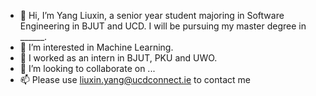 - 👋 Hi, I’m Yang Liuxin, a senior year student majoring in Software Engineering in BJUT and UCD. I will be pursuing my master degree in ______.
- 👀 I’m interested in Machine Learning.
- 🌱 I worked as an intern in BJUT, PKU and UWO.
- 💞️ I’m looking to collaborate on ...
- 📫 Please use liuxin.yang@ucdconnect.ie to contact me

<!---
yangliuxin-nn/yangliuxin-nn is a ✨ special ✨ repository because its `README.md` (this file) appears on your GitHub profile.
You can click the Preview link to take a look at your changes.
--->
